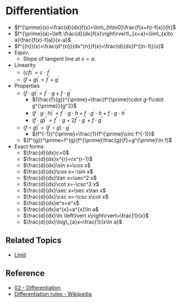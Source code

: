 # Differentiation

* $f^{\prime}(x)=\frac{d}{dx}f(x)=\lim\_{h\to0}\frac{f(x+h)-f(x)}{h}$
* $f^{\prime}(a)=\left.\frac{d}{dx}f(x)\right\rvert\_{x=a}=\lim\_{x\to a}\frac{f(x)-f(a)}{x-a}$
* $f^{(n)}(x)=\frac{d^{n}}{dx^{n}}f(x)=\frac{d}{dx}f^{(n-1)}(x)$
* Equiv.
  * Slope of tangent line at $x=a$.
* Linearity
  * $(cf)^{\prime}=c\cdot f^{\prime}$
  * $(f+g)^{\prime}=f^{\prime}+g^{\prime}$
* Properties
  * $(f\cdot g)^{\prime}=f^{\prime}\cdot g+f\cdot g^{\prime}$
    * $(\frac{f}{g})^{\prime}=\frac{f^{\prime}\cdot g-f\cdot g^{\prime}}{g^2}$
    * $(f\cdot g\cdot h)^{\prime}=f^{\prime}\cdot g\cdot h+f\cdot g^{\prime}\cdot h+f\cdot g\cdot h^{\prime}$
    * $(f\cdot g)^{\prime\prime}=f^{\prime\prime}\cdot g+2f^{\prime}\cdot g^{\prime}+f\cdot g^{\prime\prime}$
  * $(f\circ g)^{\prime}=(f^{\prime}\circ g)\cdot g^{\prime}$
    * $(f^{-1})^{\prime}=\frac{1}{f^{\prime}\circ f^{-1}}$
  * $(f^{g})^\prime=f^{g}(f^{\prime}\frac{g}{f}+g^{\prime}\ln f)$
* Exact forms
  * $\frac{d}{dx}c=0$
  * $\frac{d}{dx}x^{r}=rx^{r-1}$
  * $\frac{d}{dx}\sin x=\cos x$
  * $\frac{d}{dx}\cos x=-\sin x$
  * $\frac{d}{dx}\tan x=\sec^2 x$
  * $\frac{d}{dx}\cot x=-\csc^2 x$
  * $\frac{d}{dx}\sec x=\sec x\tan x$
  * $\frac{d}{dx}\csc x=-\csc x\cot x$
  * $\frac{d}{dx}e^x=e^x$
  * $\frac{d}{dx}a^{x}=a^{x}\ln a$
  * $\frac{d}{dx}\ln \left\lvert x\right\rvert=\frac{1}{x}$
  * $\frac{d}{dx}\log\_{a}x=\frac{1}{x\ln a}$

## Related Topics

* [Limit](../Limits/Limit.md)

## Reference

* [02 - Differentiation](../../../../00%20-%20Summary/SCMA104%20-%20System%20of%20Ordinary%20Differential%20Equations%20and%20Applications%20in%20Medical%20Science/02%20-%20Differentiation.md)
* [Differentiation rules - Wikipedia](https://en.wikipedia.org/wiki/Differentiation_rules)
